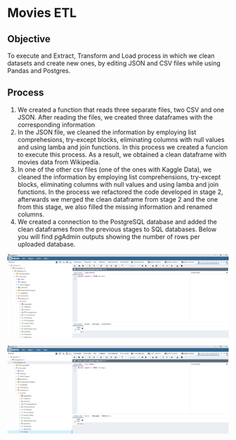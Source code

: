 # Movies ETL


## Objective

To execute and Extract, Transform and Load process in which we clean datasets and create new ones, by editing JSON and CSV files while using Pandas and Postgres.


## Process

1. We created a function that reads three separate files, two CSV and one JSON. After reading the files, we created three dataframes with the corresponding information
2. In the JSON file, we cleaned the information by employing list comprehesions, try-except blocks, eliminating columns with null values and using lamba and join functions. In this process we created a funcion to execute this process. As a result, we obtained a clean dataframe with movies data from Wikipedia.
3. In one of the other csv files (one of the ones with Kaggle Data), we cleaned the information by employing list comprehensions, try-except blocks, eliminating columns with null values and using lamba and join functions. In the process we refactored the code developed in stage 2, afterwards we merged the clean dataframe from stage 2 and the one from this stage, we also filled the missing information and renamed columns. 
4. We created a connection to the PostgreSQL database and added the clean dataframes from the previous stages to SQL databases. Below you will find pgAdmin outputs showing the number of rows per uploaded database.


![](movies_query.PNG)


![](ratings_query.PNG)

